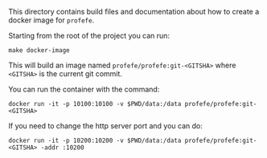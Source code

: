 This directory contains build files and documentation about how to create a
docker image for `profefe`.

Starting from the root of the project you can run:

```
make docker-image
```

This will build an image named `profefe/profefe:git-<GITSHA>` where `<GITSHA>` is the
current git commit.

You can run the container with the command:

```
docker run -it -p 10100:10100 -v $PWD/data:/data profefe/profefe:git-<GITSHA>
```

If you need to change the http server port and you can do:

```
docker run -it -p 10200:10200 -v $PWD/data:/data profefe/profefe:git-<GITSHA> -addr :10200
```
